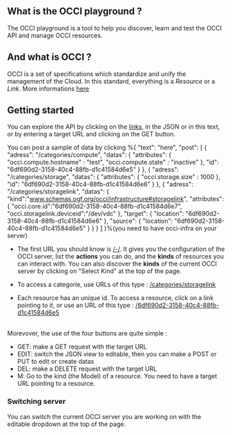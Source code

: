
## What is the OCCI playground ?

The OCCI playground is a tool to help you discover, learn and test the OCCI API and manage OCCI resources.  

## And what is OCCI ?

OCCI is a set of specifications which standardize and unify the management of the Cloud. In this standard, everything is a *Resource* or
a *Link*. More informations [here](http://occi-wg.org/about/specification/)

## Getting started

You can explore the API by clicking on the [links](/categories/compute), in the JSON or in this text, or by entering a target URL and clicking on the GET button.

You can post a sample of data by clicking %{
  "text": "here",
  "post": [
    {
        "adress": "/categories/compute",
        "datas": {
          "attributes": {
            "occi.compute.hostname" : "test",
            "occi.compute.state" : "inactive"
          },
          "id": "6df690d2-3158-40c4-88fb-d1c41584d6e5"
        }
    },
    {
        "adress": "/categories/storage",
        "datas": {
          "attributes": {
            "occi.storage.size" : 1000
          },
          "id": "6df690d2-3158-40c4-88fb-d1c41584d6e6"
        }
    },
    {
      "adress": "/categories/storagelink",
      "datas": {
         "kind":"www.schemas.ogf.org/occi/infrastructure#storagelink",
         "attributes": {
           "occi.core.id":"6df690d2-3158-40c4-88fb-d1c41584d6e7",
           "occi.storagelink.deviceid":"/dev/vdc"
         },
         "target": {
           "location": "6df690d2-3158-40c4-88fb-d1c41584d6e6"
         },
         "source": {
           "location": "6df690d2-3158-40c4-88fb-d1c41584d6e5"
         }
      }
    }
  ]
}%(you need to have occi-infra on your server)

* The first URL you should know is [/-/](/-/).
It gives you the configuration of the OCCI server, list the **actions** you can do, and the **kinds** of resources you can interact with.
You can also discover the **kinds** of the current OCCI server by clicking on "Select Kind" at the top of the page.      

* To access a categorie, use URLs of this type : [/categories/storagelink](/categories/storagelink)  

* Each resource has an unique id. To access a resource, click on a link pointing to it, or use an URL of this type :
[/6df690d2-3158-40c4-88fb-d1c41584d6e5](/6df690d2-3158-40c4-88fb-d1c41584d6e5)<br><br>

Morevover, the use of the four buttons are quite simple :

* GET: make a GET request with the target URL
* EDIT: switch the JSON view to editable, then you can make a POST or PUT to edit or create datas
* DEL: make a DELETE request with the target URL
* M: Go to the kind (the Model) of a resource. You need to have a target URL pointing to a resource.  

### Switching server

You can switch the current OCCI server you are working on with the editable dropdown at the top of the page.
